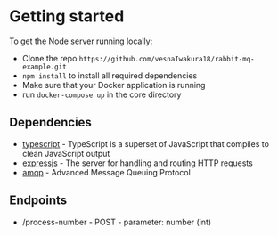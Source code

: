 # Getting started

To get the Node server running locally:

- Clone the repo `https://github.com/vesnaIwakura18/rabbit-mq-example.git`
- `npm install` to install all required dependencies
- Make sure that your Docker application is running
- run `docker-compose up` in the core directory

## Dependencies

- [typescript](https://github.com/microsoft/TypeScript) - TypeScript is a superset of JavaScript that compiles to clean JavaScript output
- [expressjs](https://github.com/expressjs/express) - The server for handling and routing HTTP requests
- [amqp](https://www.rabbitmq.com/getstarted.html) - Advanced Message Queuing Protocol

## Endpoints

- /process-number - POST - parameter: number (int)

